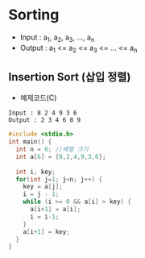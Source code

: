 # Sorting
  * Input : a<sub>1</sub>, a<sub>2</sub>, a<sub>3</sub>, ..., a<sub>n</sub>
  * Output : a<sub>1</sub> <= a<sub>2</sub> <= a<sub>3</sub> <= ... <= a<sub>n</sub>

## Insertion Sort (삽입 정렬)

* 예제코드(C)
```
Input : 8 2 4 9 3 6
Output : 2 3 4 6 8 9
```
```.c
#include <stdio.h>
int main() {
  int n = 6; //배열 크기
  int a[6] = {8,2,4,9,3,6};
  
  int i, key;
  for(int j=1; j<n; j++) {
    key = a[j];
    i = j - 1;
    while (i >= 0 && a[i] > key) {
      a[i+1] = a[i];
      i = i-1;
    }
    a[i+1] = key;
  }
}

```
